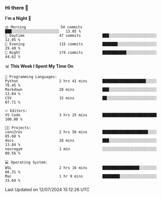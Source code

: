 ### Hi there 👋

<!--
**ALiersEL/ALiersEL** is a ✨ _special_ ✨ repository because its `README.md` (this file) appears on your GitHub profile.

Here are some ideas to get you started:

- 🔭 I’m currently working on ...
- 🌱 I’m currently learning ...
- 👯 I’m looking to collaborate on ...
- 🤔 I’m looking for help with ...
- 💬 Ask me about ...
- 📫 How to reach me: ...
- 😄 Pronouns: ...
- ⚡ Fun fact: ...
-->

<!--START_SECTION:waka-->
**I'm a Night 🦉** 

```text
🌞 Morning                54 commits          ███░░░░░░░░░░░░░░░░░░░░░░   13.85 % 
🌆 Daytime                47 commits          ███░░░░░░░░░░░░░░░░░░░░░░   12.05 % 
🌃 Evening                115 commits         ███████░░░░░░░░░░░░░░░░░░   29.49 % 
🌙 Night                  174 commits         ███████████░░░░░░░░░░░░░░   44.62 % 
```


📊 **This Week I Spent My Time On** 

```text
💬 Programming Languages: 
Python                   2 hrs 41 mins       ████████████████████░░░░░   78.45 % 
Markdown                 28 mins             ███░░░░░░░░░░░░░░░░░░░░░░   13.84 % 
CSV                      15 mins             ██░░░░░░░░░░░░░░░░░░░░░░░   07.71 % 

🔥 Editors: 
VS Code                  3 hrs 25 mins       █████████████████████████   100.00 % 

🐱‍💻 Projects: 
conn2res                 2 hrs 56 mins       █████████████████████░░░░   85.60 % 
docs                     28 mins             ███░░░░░░░░░░░░░░░░░░░░░░   13.84 % 
neurogym                 1 min               ░░░░░░░░░░░░░░░░░░░░░░░░░   00.56 % 

💻 Operating System: 
WSL                      2 hrs 16 mins       █████████████████░░░░░░░░   66.31 % 
Mac                      1 hr 9 mins         ████████░░░░░░░░░░░░░░░░░   33.69 % 
```


 Last Updated on 12/07/2024 15:12:26 UTC
<!--END_SECTION:waka-->
